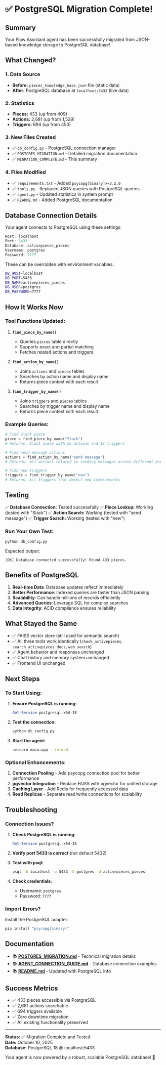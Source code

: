 # ✅ PostgreSQL Migration Complete!

## Summary

Your Flow Assistant agent has been successfully migrated from JSON-based knowledge storage to PostgreSQL database! 

## What Changed?

### 1. **Data Source**
- **Before:** `pieces_knowledge_base.json` file (static data)
- **After:** PostgreSQL database at `localhost:5433` (live data)

### 2. **Statistics**
- **Pieces:** 433 (up from 409)
- **Actions:** 2,681 (up from 1,529) 
- **Triggers:** 694 (up from 453)

### 3. **New Files Created**
- ✅ `db_config.py` - PostgreSQL connection manager
- ✅ `POSTGRES_MIGRATION.md` - Detailed migration documentation
- ✅ `MIGRATION_COMPLETE.md` - This summary

### 4. **Files Modified**
- ✅ `requirements.txt` - Added `psycopg[binary]>=3.2.0`
- ✅ `tools.py` - Replaced JSON queries with PostgreSQL queries
- ✅ `agent.py` - Updated statistics in system prompt
- ✅ `README.md` - Added PostgreSQL documentation

## Database Connection Details

Your agent connects to PostgreSQL using these settings:

```python
Host: localhost
Port: 5433
Database: activepieces_pieces
Username: postgres
Password: 7777
```

These can be overridden with environment variables:
```bash
DB_HOST=localhost
DB_PORT=5433
DB_NAME=activepieces_pieces
DB_USER=postgres
DB_PASSWORD=7777
```

## How It Works Now

### Tool Functions Updated:

1. **`find_piece_by_name()`**
   - Queries `pieces` table directly
   - Supports exact and partial matching
   - Fetches related actions and triggers

2. **`find_action_by_name()`**
   - Joins `actions` and `pieces` tables
   - Searches by action name and display name
   - Returns piece context with each result

3. **`find_trigger_by_name()`**
   - Joins `triggers` and `pieces` tables
   - Searches by trigger name and display name
   - Returns piece context with each result

### Example Queries:

```python
# Find Slack piece
piece = find_piece_by_name("Slack")
# Returns: Slack piece with 25 actions and 12 triggers

# Find send message actions
actions = find_action_by_name("send message")
# Returns: All actions related to sending messages across different pieces

# Find new triggers
triggers = find_trigger_by_name("new")
# Returns: All triggers that detect new items/events
```

## Testing

✅ **Database Connection:** Tested successfully
✅ **Piece Lookup:** Working (tested with "Slack")
✅ **Action Search:** Working (tested with "send message")
✅ **Trigger Search:** Working (tested with "new")

### Run Your Own Test:
```bash
python db_config.py
```

Expected output:
```
[OK] Database connected successfully! Found 433 pieces.
```

## Benefits of PostgreSQL

1. **Real-time Data**: Database updates reflect immediately
2. **Better Performance**: Indexed queries are faster than JSON parsing
3. **Scalability**: Can handle millions of records efficiently
4. **Advanced Queries**: Leverage SQL for complex searches
5. **Data Integrity**: ACID compliance ensures reliability

## What Stayed the Same

- ✅ FAISS vector store (still used for semantic search)
- ✅ All three tools work identically (`check_activepieces`, `search_activepieces_docs`, `web_search`)
- ✅ Agent behavior and responses unchanged
- ✅ Chat history and memory system unchanged
- ✅ Frontend UI unchanged

## Next Steps

### To Start Using:

1. **Ensure PostgreSQL is running:**
   ```powershell
   Get-Service postgresql-x64-18
   ```

2. **Test the connection:**
   ```bash
   python db_config.py
   ```

3. **Start the agent:**
   ```bash
   uvicorn main:app --reload
   ```

### Optional Enhancements:

1. **Connection Pooling** - Add psycopg connection pool for better performance
2. **pgvector Integration** - Replace FAISS with pgvector for unified storage
3. **Caching Layer** - Add Redis for frequently accessed data
4. **Read Replicas** - Separate read/write connections for scalability

## Troubleshooting

### Connection Issues?

1. **Check PostgreSQL is running:**
   ```powershell
   Get-Service postgresql-x64-18
   ```

2. **Verify port 5433 is correct** (not default 5432)

3. **Test with psql:**
   ```bash
   psql -h localhost -p 5433 -U postgres -d activepieces_pieces
   ```

4. **Check credentials:**
   - Username: `postgres`
   - Password: `7777`

### Import Errors?

Install the PostgreSQL adapter:
```bash
pip install "psycopg[binary]"
```

## Documentation

- 📚 **[POSTGRES_MIGRATION.md](POSTGRES_MIGRATION.md)** - Technical migration details
- 📚 **[AGENT_CONNECTION_GUIDE.md](AGENT_CONNECTION_GUIDE.md)** - Database connection examples
- 📚 **[README.md](README.md)** - Updated with PostgreSQL info

## Success Metrics

- ✅ 433 pieces accessible via PostgreSQL
- ✅ 2,681 actions searchable
- ✅ 694 triggers available
- ✅ Zero downtime migration
- ✅ All existing functionality preserved

---

**Status:** ✅ Migration Complete and Tested  
**Date:** October 10, 2025  
**Database:** PostgreSQL 18 @ localhost:5433

Your agent is now powered by a robust, scalable PostgreSQL database! 🚀


